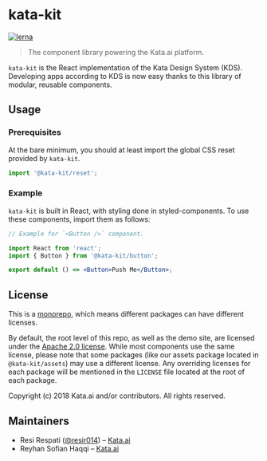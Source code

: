 # kata-kit

[![lerna](https://img.shields.io/badge/maintained%20with-lerna-cc00ff.svg)](https://lernajs.io/)

> The component library powering the Kata.ai platform.

`kata-kit` is the React implementation of the Kata Design System (KDS). Developing apps according to KDS is now easy thanks to this library of modular, reusable components.

## Usage

### Prerequisites

At the bare minimum, you should at least import the global CSS reset provided by `kata-kit`.

```js
import '@kata-kit/reset';
```

### Example

`kata-kit` is built in React, with styling done in styled-components. To use these components, import them as follows:

```jsx
// Example for `<Button />` component.

import React from 'react';
import { Button } from '@kata-kit/button';

export default () => <Button>Push Me</Button>;
```

## License

This is a [monorepo](https://github.com/babel/babel/blob/master/doc/design/monorepo.md), which means different packages can have different licenses.

By default, the root level of this repo, as well as the demo site, are licensed under the [Apache 2.0 license](LICENSE). While most components use the same license, please note that some packages (like our assets package located in `@kata-kit/assets`) may use a different license. Any overriding licenses for each package will be mentioned in the `LICENSE` file located at the root of each package.

Copyright (c) 2018 Kata.ai and/or contributors. All rights reserved.

## Maintainers

- Resi Respati ([@resir014](https://twitter.com/resir014)) – [Kata.ai](https://kata.ai)
- Reyhan Sofian Haqqi – [Kata.ai](https://kata.ai)
